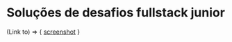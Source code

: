 # Soluções de desafios fullstack junior

(Link to) => { [screenshot](https://drive.google.com/file/d/13Ibc8hwFsff37wDMKY333tiOMf6dczsH/view?usp=sharing) }
